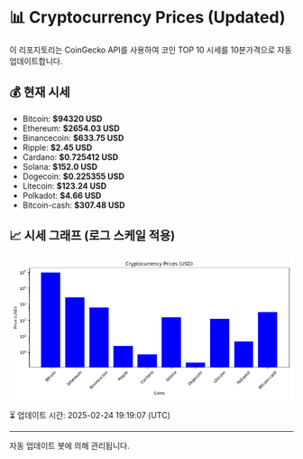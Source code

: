 
# 📊 Cryptocurrency Prices (Updated)

이 리포지토리는 CoinGecko API를 사용하여 코인 TOP 10 시세를 10분가격으로 자동 업데이트합니다.

## 💰 현재 시세
- Bitcoin: **$94320 USD**
- Ethereum: **$2654.03 USD**
- Binancecoin: **$633.75 USD**
- Ripple: **$2.45 USD**
- Cardano: **$0.725412 USD**
- Solana: **$152.0 USD**
- Dogecoin: **$0.225355 USD**
- Litecoin: **$123.24 USD**
- Polkadot: **$4.66 USD**
- Bitcoin-cash: **$307.48 USD**

## 📈 시세 그래프 (로그 스케일 적용)
![Crypto Prices](crypto_prices.png)

⏳ 업데이트 시간: 2025-02-24 19:19:07 (UTC)

---
자동 업데이트 봇에 의해 관리됩니다.
